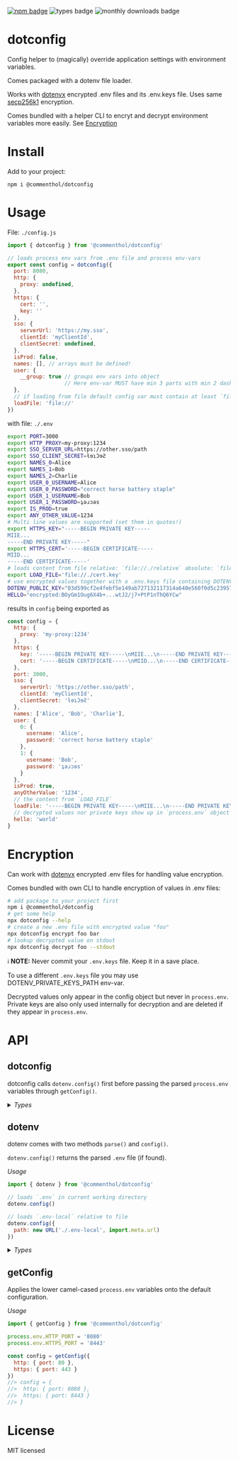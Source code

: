 [![npm badge][npm-badge]][npm]
![types badge][types-badge]
![monthly downloads badge][npm-dm]

# dotconfig

Config helper to (magically) override application settings with environment
variables.

Comes packaged with a dotenv file loader.

Works with [dotenvx][] encrypted .env files and its .env.keys file. Uses same
[secp256k1](https://en.bitcoin.it/wiki/Secp256k1) encryption.

Comes bundled with a helper CLI to encryt and decrypt environment variables more
easily. See [Encryption](#encryption)

# Install

Add to your project:

```
npm i @commenthol/dotconfig
```

# Usage

File: `./config.js`

```js
import { dotconfig } from '@commenthol/dotconfig'

// loads process env vars from .env file and process env-vars
export const config = dotconfig({
  port: 8080,
  http: {
    proxy: undefined,
  },
  https: {
    cert: '',
    key: ''
  },
  sso: {
    serverUrl: 'https://my.sso',
    clientId: 'myClientId',
    clientSecret: undefined,
  },
  isProd: false,
  names: [], // arrays must be defined!
  user: {
    __group: true // groups env vars into object
                  // Here env-var MUST have min 3 parts with min 2 dashes!
  },
  // if loading from file default config var must contain at least `file://`
  loadFile: 'file://'
})
```

with file: `./.env`

```sh
export PORT=3000
export HTTP_PROXY=my-proxy:1234
export SSO_SERVER_URL=https://other.sso/path
export SSO_CLIENT_SECRET=ƚɘɿƆɘƧ
export NAMES_0=Alice
export NAMES_1=Bob
export NAMES_2=Charlie
export USER_0_USERNAME=Alice
export USER_0_PASSWORD="correct horse battery staple"
export USER_1_USERNAME=Bob
export USER_1_PASSWORD=ʇǝɹɔǝs
export IS_PROD=true
export ANY_OTHER_VALUE=1234
# Multi line values are supported (set them in quotes!)
export HTTPS_KEY="-----BEGIN PRIVATE KEY-----
MIIE...
-----END PRIVATE KEY-----"
export HTTPS_CERT='-----BEGIN CERTIFICATE-----
MIID...
-----END CERTIFICATE-----'
# loads content from file relative: `file://./relative` absolute: `file:///absolute`
export LOAD_FILE='file://./cert.key'
# use encrypted values together with a .env.keys file containing DOTENV_PRIVATE_KEY
DOTENV_PUBLIC_KEY="03d599cf2e4febf5e149ab727132117314a640e560f0d5c2395742e8219e9dbeee"
HELLO="encrypted:BOyGm1Oug6X4b+...wtJ2/j7+PtP1nThQ6YCw"
```

results in `config` being exported as

```js
const config = {
  http: {
    proxy: 'my-proxy:1234'
  },
  https: {
    key: '-----BEGIN PRIVATE KEY-----\nMIIE...\n-----END PRIVATE KEY-----',
    cert: '-----BEGIN CERTIFICATE-----\nMIID...\n-----END CERTIFICATE-----'
  },
  port: 3000,
  sso: {
    serverUrl: 'https://other.sso/path',
    clientId: 'myClientId',
    clientSecret: 'ƚɘɿƆɘƧ'
  },
  names: ['Alice', 'Bob', 'Charlie'],
  user: {
    0: {
      username: 'Alice',
      password: 'correct horse battery staple'
    },
    1: {
      username: 'Bob',
      password: 'ʇǝɹɔǝs'
    }
  },
  isProd: true,
  anyOtherValue: '1234',
  // the content from `LOAD_FILE`
  loadFile: '-----BEGIN PRIVATE KEY-----\nMIIE...\n-----END PRIVATE KEY-----',
  // decrypted values nor private keys show up in `process.env` object
  hello: 'world'
}
```

<a id="encryption"> </a>

# Encryption

Can work with [dotenvx](https://dotenvx.com/docs/env-keys-file#encryption)
encrypted .env files for handling value encryption.

Comes bundled with own CLI to handle encryption of values in .env files:

```sh
# add package to your project first
npm i @commenthol/dotconfig
# get some help
npx dotconfig --help
# create a new .env file with encrypted value "foo"
npx dotconfig encrypt foo bar
# lookup decrypted value on stdout
npx dotconfig decrypt foo --stdout
```

ℹ️ **NOTE:** Never commit your `.env.keys` file. Keep it in a save place.

To use a different `.env.keys` file you may use DOTENV_PRIVATE_KEYS_PATH
env-var.

Decrypted values only appear in the config object but never in `process.env`.
Private keys are also only used internally for decryption and are deleted if
they appear in `process.env`.

# API

## dotconfig

dotconfig calls `dotenv.config()` first before passing the parsed `process.env`
variables through `getConfig()`.

<details>
<summary><i>Types</i></summary>

```ts
function dotconfig(
    /**
     * The default configuration object
     */
    defaultConfig: object, 
    /**
     * optional configuration options.
     */
    options?: DotConfigOptions
): Record<string, any> | {};

type DotConfigOptions = {
    /**
     * The path to the dotenv file. Default is '.env' in the current working 
     * directory. May be set via DOTENV_CONFIG_PATH env var.
     */
    path?: string | URL | undefined;
    /**
     * The encoding of the dotenv file. 
     * May be set via DOTENV_CONFIG_ENCODING env var.
     */
    encoding?: BufferEncoding | undefined;
    /**
     * Whether to override existing process environment variables. 
     * Default is false. May be set with DOTENV_CONFIG_OVERRIDE=true env var.
     */
    override?: boolean | undefined;
    /**
     * The process environment object to update. Default is `process.env`.
     */
    processEnv?: NodeJS.ProcessEnv | object;
    /**
     * if `false` do not add additional props on top-level not part of defaultConfig
     */
    additionalProps?: boolean | undefined;
    /**
     * if `false` do not add any additional props that are not part of defaultConfig
     */
    additionalPropsAll?: boolean | undefined;
    /**
     * default=true; Throw on decryption error
     */
    throwOnDecryptionError?: boolean | undefined;
};
```

</details>

## dotenv

dotenv comes with two methods `parse()` and `config()`.

`dotenv.config()` returns the parsed `.env` file (if found).

_Usage_

```js
import { dotenv } from '@commenthol/dotconfig'

// loads `.env` in current working directory
dotenv.config()

// loads `.env-local` relative to file
dotenv.config({
  path: new URL('./.env-local', import.meta.url)
})
```

<details>
<summary><i>Types</i></summary>

```ts
function config(
  /**
   * optional configuration options.
   * see types above at dotconfig.
   */
  options?: DotenvConfigOptions
): ConfigResult

type DotenvConfigOptions = {
  /**
   * The path to the dotenv file. Default is '.env' in the current working directory. May be set via DOTENV_CONFIG_PATH env var.
   */
  path?: string | URL | undefined
  /**
   * The encoding of the dotenv file. May be set via DOTENV_CONFIG_ENCODING env var.
   */
  encoding?: BufferEncoding | undefined
  /**
   * Whether to override existing process environment variables. Default is false. May be set by DOTENV_CONFIG_OVERRIDE env var.
   */
  override?: boolean | undefined
  /**
   * The process environment object to update. Default is `process.env`.
   */
  processEnv?: NodeJS.ProcessEnv | object
}

export type ConfigResult = {
  /** parsed .env file */
  parsed: Record<string, string | number | boolean> | {}
}
```

</details>

## getConfig

Applies the lower camel-cased `process.env` variables onto the default
configuration.

_Usage_

```js
import { getConfig } from '@commenthol/dotconfig'

process.env.HTTP_PORT = '8080'
process.env.HTTPS_PORT = '8443'

const config = getConfig({
  http: { port: 80 },
  https: { port: 443 }
})
//> config = {
//>  http: { port: 8080 },
//>  https: { port: 8443 }
//> }
```

# License

MIT licensed

[npm-badge]: https://badgen.net/npm/v/@commenthol/dotconfig
[npm]: https://www.npmjs.com/package/@commenthol/dotconfig
[npm-dm]: https://badgen.net/npm/dm/@commenthol/dotconfig
[types-badge]: https://badgen.net/npm/types/@commenthol/dotconfig
[dotenvx]: https://github.com/dotenvx/dotenvx
